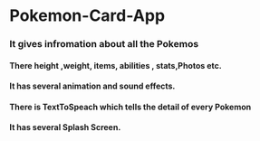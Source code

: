# Pokemon-Card-App

### It gives infromation about all the Pokemos
#### There height ,weight, items, abilities , stats,Photos etc.
#### It has several animation and sound effects.
#### There is TextToSpeach which tells the detail of every Pokemon
#### It has several Splash Screen.
